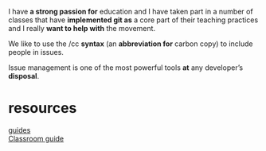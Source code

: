 I have **a strong passion for** education and I have taken part in a number of classes that have **implemented git as** a core part of their teaching practices and I really **want to help with** the movement.  

We like to use the /cc **syntax** (an **abbreviation for** carbon copy) to include people in issues.

Issue management is one of the most powerful tools **at** any developer’s **disposal**.



# resources  
[guides](https://guides.github.com/)   
[Classroom guide](https://education.github.com/guide)  


